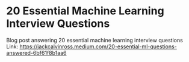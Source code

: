# 20 Essential Machine Learning Interview Questions
Blog post answering 20 essential machine learning interview questions</br>
Link: https://jackcalvinross.medium.com/20-essential-ml-questions-answered-6bf61f8b1aa6
